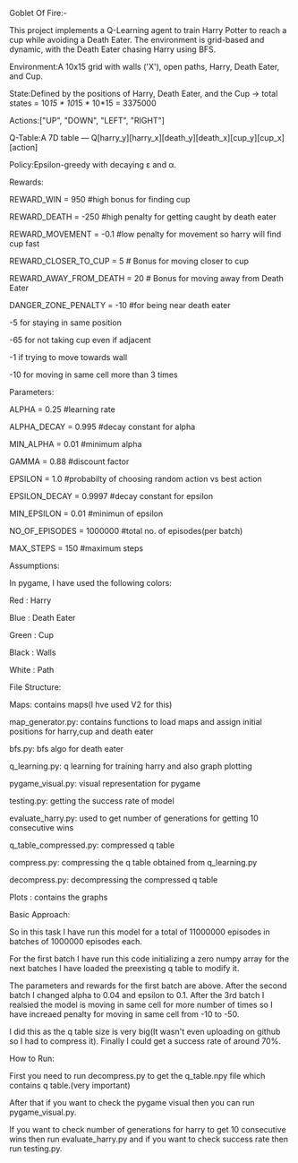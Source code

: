 Goblet Of Fire:-

This project implements a Q-Learning agent to train Harry Potter to reach a cup while avoiding a Death Eater. The environment is grid-based and dynamic, with the Death Eater chasing Harry using BFS.


Environment:A 10x15 grid with walls ('X'), open paths, Harry, Death Eater, and Cup.


State:Defined by the positions of Harry, Death Eater, and the Cup → total states = 10*15 * 10*15 * 10*15 = 3375000


Actions:["UP", "DOWN", "LEFT", "RIGHT"]


Q-Table:A 7D table — Q[harry_y][harry_x][death_y][death_x][cup_y][cup_x][action]


Policy:Epsilon-greedy with decaying ε and α.


Rewards:

REWARD_WIN = 950 #high bonus for finding cup

REWARD_DEATH = -250 #high penalty for getting caught by death eater

REWARD_MOVEMENT = -0.1  #low penalty for movement so harry will find cup fast

REWARD_CLOSER_TO_CUP = 5  # Bonus for moving closer to cup

REWARD_AWAY_FROM_DEATH = 20  # Bonus for moving away from Death Eater

DANGER_ZONE_PENALTY = -10  #for being near death eater

-5 for staying in same position

-65 for not taking cup even if adjacent

-1 if trying to move towards wall

-10 for moving in same cell more than 3 times


Parameters:

ALPHA = 0.25 #learning rate

ALPHA_DECAY = 0.995 #decay constant for alpha

MIN_ALPHA = 0.01 #minimum alpha

GAMMA = 0.88 #discount factor

EPSILON = 1.0 #probabilty of choosing random action vs best action

EPSILON_DECAY = 0.9997 #decay constant for epsilon

MIN_EPSILON = 0.01 #minimun of epsilon

NO_OF_EPISODES = 1000000 #total no. of episodes(per batch)

MAX_STEPS = 150 #maximum steps


Assumptions:

In pygame, I have used the following colors:

Red : Harry

Blue : Death Eater

Green : Cup

Black : Walls

White : Path

File Structure:

Maps: contains maps(I hve used V2 for this)

map_generator.py: contains functions to load maps and assign initial positions for harry,cup and death eater

bfs.py: bfs algo for death eater

q_learning.py: q learning for training harry and also graph plotting

pygame_visual.py: visual representation for pygame

testing.py: getting the success rate of model 

evaluate_harry.py: used to get number of generations for getting 10 consecutive wins

q_table_compressed.py: compressed q table

compress.py: compressing the q table obtained from q_learning.py

decompress.py: decompressing the compressed q table

Plots : contains the graphs

Basic Approach:

So in this task I have run this model for a total of 11000000 episodes in batches of 1000000 episodes each.

For the first batch I have run this code initializing a zero numpy array for the next batches I have loaded the preexisting q table to modify it.

The parameters and rewards for the first batch are above. After the second batch I changed alpha to 0.04 and epsilon to 0.1. After the 3rd batch I realsied the model is moving in same cell for more number of times so I have increaed penalty for moving in same cell from -10 to -50.

I did this as the q table size is very big(It wasn't even uploading on github so I had to compress it). Finally I could get a success rate of around 70%.


How to Run:

First you need to run decompress.py to get the q_table.npy file which contains q table.(very important)

After that if you want to check the pygame visual then you can run pygame_visual.py.

If you want to check number of generations for harry to get 10 consecutive wins then run evaluate_harry.py and if you want to check success rate then run testing.py.



